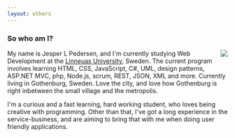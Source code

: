 ```yaml
---
layout: others
---
```


### So who am I?

<img src="{{site.url}}/assets/me.png" class="profile-pic" style="float: right;">

My name is Jesper L Pedersen, and I'm currently studying Web Development at the [Linneuas University][linneaus university], Sweden. 
The current program involves learning HTML, CSS, JavaScript, C#, UML, design patterns, ASP.NET MVC, php, Node.js, scrum, REST, JSON, XML 
and more. Currently living in Gothenburg, Sweden. Love the city, and love how Gothenburg is right inbetween 
the small village and the metropolis.

I'm a curious and a fast learning, hard working student, who loves being creative with programming. Other than that, I've got a 
long experience in the service-business, and are aiming to bring that with me when doing user friendly applications.

[linneaus university]: https://lnu.se/en/

[logo]: {{site.url}}/assets/me-about.png "profile-pic"